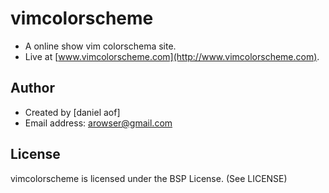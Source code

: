 # vimcolorscheme

 * A online show vim colorschema site.
 * Live at [www.vimcolorscheme.com](http://www.vimcolorscheme.com).

## Author

 * Created by [daniel aof]
 * Email address: <arowser@gmail.com>
 

## License

vimcolorscheme is licensed under the BSP License. (See LICENSE)
